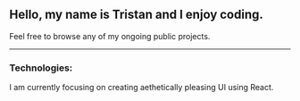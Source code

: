 <h2>Hello, my name is Tristan and I enjoy coding.</h2>

Feel free to browse any of my ongoing public projects. 

<hr />
<h3>Technologies:</h3>

I am currently focusing on creating aethetically pleasing UI using React.
